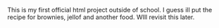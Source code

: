 This is my first official html project outside of school. I guess ill put the recipe for brownies, jellof and another food.
WIll revisit this later.